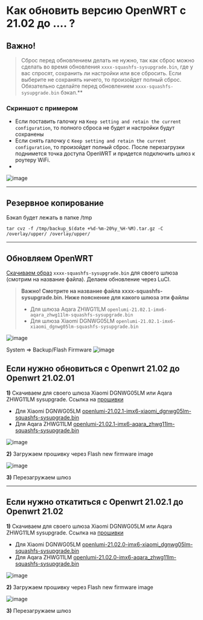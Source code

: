 # Как обновить версию OpenWRT с 21.02 до .... ?

## Важно! 
> Сброс перед обновлением делать не нужно, так как сброс можно сделать во время обновления `xxxx-squashfs-sysupgrade.bin`, где у вас спросят, сохранить ли настройки или все сбросить. Если выберите не сохранять ничего, то произойдет полный сброс. Обязательно сделайте перед обновлением `xxxx-squashfs-sysupgrade.bin` бэкап.**

### Скриншот с примером
* Если поставить галочку на `Keep setting and retain the current configuration`, то полного сброса не будет и настройки будут сохранены
* Если снять галочку с `Keep setting and retain the current configuration`, то произойдет полный сброс. После перезагрузки поднимется точка доступа OpenWRT и придется подключить шлюз к роутеру WiFi.
* 
![image](https://user-images.githubusercontent.com/64090632/143297606-2300d6d0-8816-4c22-a5d5-9ffad7f5ba04.png)


***
## Резервное копирование

Бэкап будет лежать в папке /tmp
```
tar cvz -f /tmp/backup_$(date +%d-%m-20%y_%H-%M).tar.gz -C /overlay/upper/ /overlay/upper/

```

***

## Обновляем OpenWRT
[Скачиваем образ](https://openlumi.github.io/releases/21.02.1/targets/imx6/generic/) `xxxx-squashfs-sysupgrade.bin` для своего шлюза (смотрим на название файла). Делаем обновление через LuCI. 

> **Важно! Смотрите на название файла xxxx-squashfs-sysupgrade.bin. Ниже пояснение для какого шлюза эти файлы**
> * Для шлюза Aqara ZHWG11LM 
> `openlumi-21.02.1-imx6-aqara_zhwg11lm-squashfs-sysupgrade.bin`
> * Для шлюза Xiaomi DGNWG05LM 
> `openlumi-21.02.1-imx6-xiaomi_dgnwg05lm-squashfs-sysupgrade.bin`

![image](https://user-images.githubusercontent.com/64090632/143297630-1f609a42-651f-46d2-abf6-a56e3456545c.png)


System => Backup/Flash Firmware
![image](https://user-images.githubusercontent.com/64090632/141359903-58c2f4ac-5078-4927-86e1-619a49d883fd.png)

## Если нужно обновиться с Openwrt 21.02 до Openwrt 21.02.01

**1)** Скачиваем для своего шлюза Xiaomi DGNWG05LM или Aqara ZHWG11LM sysupgrade. Ссылка на [прошивки](https://openlumi.github.io/releases/21.02.1/targets/imx6/generic/)

* Для Xiaomi DGNWG05LM [openlumi-21.02.1-imx6-xiaomi_dgnwg05lm-squashfs-sysupgrade.bin](https://openlumi.github.io/releases/21.02.1/targets/imx6/generic/openlumi-21.02.1-imx6-xiaomi_dgnwg05lm-squashfs-sysupgrade.bin)
* Для Aqara ZHWG11LM [openlumi-21.02.1-imx6-aqara_zhwg11lm-squashfs-sysupgrade.bin](https://openlumi.github.io/releases/21.02.1/targets/imx6/generic/openlumi-21.02.1-imx6-aqara_zhwg11lm-squashfs-sysupgrade.bin)

![image](https://user-images.githubusercontent.com/64090632/151702014-f8e77994-0572-4569-a267-5e3b17599255.png)

**2)** Загружаем прошивку через Flash new firmware image

![image](https://user-images.githubusercontent.com/64090632/151701847-c2d49993-911c-4f74-837e-447f4b366901.png)


**3)** Перезагружаем шлюз

***

## Если нужно откатиться с Openwrt 21.02.1 до Openwrt 21.02

**1)** Скачиваем для своего шлюза Xiaomi DGNWG05LM или Aqara ZHWG11LM sysupgrade. Ссылка на [прошивки](https://openlumi.github.io/releases/21.02.0/targets/imx6/generic/)

* Для Xiaomi DGNWG05LM [openlumi-21.02.0-imx6-xiaomi_dgnwg05lm-squashfs-sysupgrade.bin](https://openlumi.github.io/releases/21.02.0/targets/imx6/generic/openlumi-21.02.0-imx6-xiaomi_dgnwg05lm-squashfs-sysupgrade.bin)
* Для Aqara ZHWG11LM [openlumi-21.02.0-imx6-aqara_zhwg11lm-squashfs-sysupgrade.bin](https://openlumi.github.io/releases/21.02.1/targets/imx6/generic/openlumi-21.02.1-imx6-aqara_zhwg11lm-squashfs-sysupgrade.bin)

![image](https://user-images.githubusercontent.com/64090632/151702391-16b3bb2f-7633-46ff-be25-549be335230b.png)


**2)** Загружаем прошивку через Flash new firmware image

![image](https://user-images.githubusercontent.com/64090632/151701847-c2d49993-911c-4f74-837e-447f4b366901.png)


**3)** Перезагружаем шлюз  
